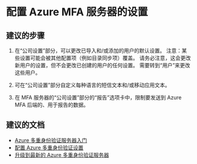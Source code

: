 <properties
  pageTitle="MFA Server (On-Premises)/MFA server settings configuration"
  description="MFA 服务器设置配置"
  service="microsoft.aad"
  resource="Microsoft_AAD_IAM"
  authors="kgremban"
  displayOrder="210"
  selfHelpType="resource"
  supportTopicIds=""
  resourceTags="mfa_overview"
  productPesIds=""
  cloudEnvironments="public"
/>


# <a name="configure-settings-for-azure-mfa-server"></a>配置 Azure MFA 服务器的设置

## <a name="recommended-steps"></a>**建议的步骤**

1. 在“公司设置”部分，可以更改已导入和/或添加的用户的默认设置。 注意：某些设置可能会被其他配置项（例如目录同步项）覆盖。 请务必注意，这会更改新用户的设置，但不会更改已创建的用户的任何设置。 需要转到“用户”来更改这些用户。

2. 可在“公司设置”部分自定义每种语言的短信文本和/或移动应用文本。

3. 在 MFA 服务器的“公司设置”部分的“报告”选项卡中，限制要发送到 Azure MFA 后端的、用于报告的数据。

## <a name="recommended-documents"></a>**建议的文档** 

- [Azure 多重身份验证服务器入门](https://docs.microsoft.com/azure/multi-factor-authentication/multi-factor-authentication-get-started-server)  
- [配置 Azure 多重身份验证设置](https://docs.microsoft.com/azure/multi-factor-authentication/multi-factor-authentication-whats-next)  
- [升级到最新的 Azure 多重身份验证服务器](https://docs.microsoft.com/azure/multi-factor-authentication/multi-factor-authentication-server-upgrade) 
